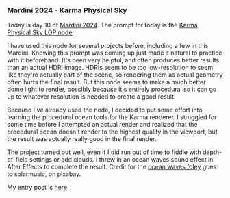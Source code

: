 ### Mardini 2024 - Karma Physical Sky

Today is day 10 of [Mardini 2024][mardini-2024]. The prompt for today is the [Karma
Physical Sky LOP node][physical-sky-lop].

I have used this node for several projects before, including a few in this Mardini.
Knowing this prompt was coming up just made it natural to practice with it beforehand.
It's been very helpful, and often produces better results than an actual HDRI image.
HDRIs seem to be too low-resolution to seem like they're actually part of the scene,
so rendering them as actual geometry often hurts the final result. But this node
seems to make a much better dome light to render, possibly because it's entirely
procedural so it can go up to whatever resolution is needed to create a good result.

Because I've already used the node, I decided to put some effort into learning the
procedural ocean tools for the Karma renderer. I struggled for some time before I
attempted an actual render and realized that the procedural ocean doesn't render
to the highest quality in the viewport, but the result was actually really good in
the final render.

The project turned out well, even if I did run out of time to fiddle with depth-of-field
settings or add clouds. I threw in an ocean waves sound effect in After Effects to
complete the result. Credit for the [ocean waves foley][ocean-waves-foley] goes to
solarmusic, on pixabay.

My entry post is [here][entry-post].

[mardini-2024]: https://www.sidefx.com/community-main-menu/contests-jams/mardini-2024/
[physical-sky-lop]: https://www.sidefx.com/docs/houdini/nodes/lop/karmaphysicalsky.html
[ocean-waves-foley]: https://pixabay.com/sound-effects/ocean-waves-112906/
[entry-post]: https://www.sidefx.com/forum/topic/94887/?page=1#post-415567
